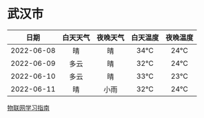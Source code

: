 # 武汉市
|日期|白天天气|夜晚天气|白天温度|夜晚温度|
|:--:|:--:|:--:|:--:|:--:|
|2022-06-08|晴|晴|34℃|24℃|
|2022-06-09|多云|晴|32℃|24℃|
|2022-06-10|多云|晴|33℃|23℃|
|2022-06-11|晴|小雨|32℃|24℃|
 
[物联网学习指南](http://doc.lziqi.top/IoT)
